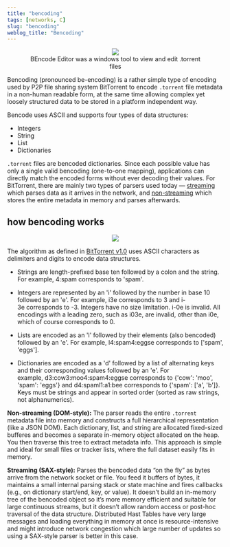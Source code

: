 ```yaml
---
title: "bencoding"
tags: [networks, C]
slug: "bencoding"
weblog_title: "Bencoding"
---
```


<figure style="text-align: center;">
  <img src="https://pub-91e1a485198740aabff1705e89606dc3.r2.dev/beencoder/beencode.webp" style="max-width: 100%; height: auto;" />
  <figcaption>BEncode Editor was a windows tool to view and edit .torrent files</figcaption>
</figure>

Bencoding (pronounced be-encoding) is a rather simple type of encoding used by P2P file sharing system BitTorrent to encode `.torrent` file metadata in a non-human readable form, at the same time allowing complex yet loosely structured data to be stored in a platform independent way. 

Bencode uses ASCII and supports four types of data structures:

- Integers
- String
- List
- Dictionaries

`.torrent` files are bencoded dictionaries. Since each possible value has only a single valid bencoding (one-to-one mapping), applications can directly match the encoded forms without ever decoding their values. For BitTorrent, there are mainly two types of parsers used today — [streaming](https://github.com/willemt/streaming-bencode) which parses data as it arrives in the network, and [non-streaming](https://github.com/willemt/heapless-bencode) which stores the entire metadata in memory and parses afterwards. 

## how bencoding works

<figure style="text-align: center;">
  <img src="https://pub-91e1a485198740aabff1705e89606dc3.r2.dev/beencoder/example%20.torrent%20file.png" style="max-width: 100%; height: auto;" />
  <figcaption></figcaption>
</figure>

The algorithm as defined in [BitTorrent v1.0](https://wiki.theory.org/BitTorrentSpecification) uses ASCII characters as delimiters and digits to encode data structures. 

- <span class="underline">Strings</span> are length-prefixed base ten followed by a colon and the string. For example, 4:spam corresponds to 'spam'.

- <span class="underline">Integers</span> are represented by an 'i' followed by the number in base 10 followed by an 'e'. For example, i3e corresponds to 3 and i-3e corresponds to -3. Integers have no size limitation. i-0e is invalid. All encodings with a leading zero, such as i03e, are invalid, other than i0e, which of course corresponds to 0.

- <span class="underline">Lists</span> are encoded as an 'l' followed by their elements (also bencoded) followed by an 'e'. For example, l4:spam4:eggse corresponds to ['spam', 'eggs'].

- <span class="underline">Dictionaries</span> are encoded as a 'd' followed by a list of alternating keys and their corresponding values followed by an 'e'. For example, d3:cow3:moo4:spam4:eggse corresponds to {'cow': 'moo', 'spam': 'eggs'} and d4:spaml1:a1:bee corresponds to {'spam': ['a', 'b']}. Keys must be strings and appear in sorted order (sorted as raw strings, not alphanumerics).

**Non-streaming (DOM-style):** The parser reads the entire `.torrent` metadata file into memory and constructs a full hierarchical representation (like a JSON DOM). Each dictionary, list, and string are allocated fixed-sized bufferes and becomes a separate in-memory object allocated on the heap. You then traverse this tree to extract metadata info. This approach is simple and ideal for small files or tracker lists, where the full dataset easily fits in memory.

**Streaming (SAX-style):** Parses the bencoded data “on the fly” as bytes arrive from the network socket or file. You feed it buffers of bytes, it maintains a small internal parsing stack or state machine and fires callbacks (e.g., on dictionary start/end, key, or value). It doesn’t build an in-memory tree of the bencoded object so it’s more memory efficient and suitable for large continuous streams, but it doesn’t allow random access or post-hoc traversal of the data structure. Distributed Hast Tables have very large messages and loading everything in memory at once is resource-intensive and might introduce network congestion which large number of updates so using a SAX-style parser is better in this case.

